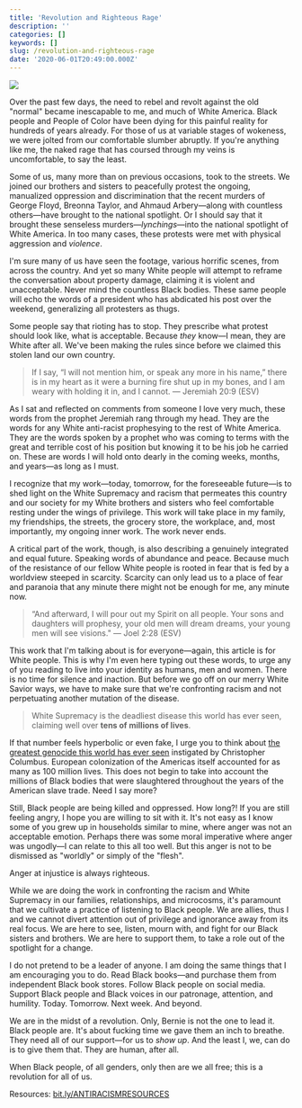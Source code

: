 ```yaml
---
title: 'Revolution and Righteous Rage'
description: ''
categories: []
keywords: []
slug: /revolution-and-righteous-rage
date: '2020-06-01T20:49:00.000Z'
---
```


![](https://images.unsplash.com/photo-1590895763408-2788fce4a5be?ixlib=rb-1.2.1&q=80&fm=jpg&crop=entropy&cs=tinysrgb&w=2000&fit=max&ixid=eyJhcHBfaWQiOjExNzczfQ)

Over the past few days, the need to rebel and revolt against the old "normal" became inescapable to me, and much of White America. Black people and People of Color have been dying for this painful reality for hundreds of years already. For those of us at variable stages of wokeness, we were jolted from our comfortable slumber abruptly. If you're anything like me, the naked rage that has coursed through my veins is uncomfortable, to say the least.

Some of us, many more than on previous occasions, took to the streets. We joined our brothers and sisters to peacefully protest the ongoing, manualized oppression and discrimination that the recent murders of George Floyd, Breonna Taylor, and Ahmaud Arbery—along with countless others—have brought to the national spotlight. Or I should say that it brought these senseless murders—*lynchings*—into the national spotlight of White America. In too many cases, these protests were met with physical aggression and *violence*.

I'm sure many of us have seen the footage, various horrific scenes, from across the country. And yet so many White people will attempt to reframe the conversation about property damage, claiming it is violent and unacceptable. Never mind the countless Black bodies. These same people will echo the words of a president who has abdicated his post over the weekend, generalizing all protesters as thugs.

Some people say that rioting has to stop. They prescribe what protest should look like, what is acceptable. Because *they* know—I mean, they are White after all. We've been making the rules since before we claimed this stolen land our own country.

> If I say, “I will not mention him,
> or speak any more in his name,”
> there is in my heart as it were a burning fire
> shut up in my bones,
> and I am weary with holding it in,
> and I cannot.
> — Jeremiah 20:9 (ESV)

As I sat and reflected on comments from someone I love very much, these words from the prophet Jeremiah rang through my head. They are the words for any White anti-racist prophesying to the rest of White America. They are the words spoken by a prophet who was coming to terms with the great and terrible cost of his position but knowing it to be his job he carried on. These are words I will hold onto dearly in the coming weeks, months, and years—as long as I must.

I recognize that my work—today, tomorrow, for the foreseeable future—is to shed light on the White Supremacy and racism that permeates this country and our society for my White brothers and sisters who feel comfortable resting under the wings of privilege. This work will take place in my family, my friendships, the streets, the grocery store, the workplace, and, most importantly, my ongoing inner work. The work never ends.

A critical part of the work, though, is also describing a genuinely integrated and equal future. Speaking words of abundance and peace. Because much of the resistance of our fellow White people is rooted in fear that is fed by a worldview steeped in scarcity. Scarcity can only lead us to a place of fear and paranoia that any minute there might not be enough for me, any minute now.

> “And afterward,
> I will pour out my Spirit on all people.
> Your sons and daughters will prophesy,
> your old men will dream dreams,
> your young men will see visions."
> — Joel 2:28 (ESV)

This work that I'm talking about is for everyone—again, this article is for White people. This is why I'm even here typing out these words, to urge any of you reading to live into your identity as humans, men and women. There is no time for silence and inaction. But before we go off on our merry White Savior ways, we have to make sure that we're confronting racism and not perpetuating another mutation of the disease.

> White Supremacy is the deadliest disease this world has ever seen, claiming well over **tens of millions of lives**.

If that number feels hyperbolic or even fake, I urge you to think about [the greatest genocide this world has ever seen](https://www.mit.edu/~thistle/v9/9.11/1columbus.html) instigated by Christopher Columbus. European colonization of the Americas itself accounted for as many as 100 million lives. This does not begin to take into account the millions of Black bodies that were slaughtered throughout the years of the American slave trade. Need I say more?

Still, Black people are being killed and oppressed. How long?! If you are still feeling angry, I hope you are willing to sit with it. It's not easy as I know some of you grew up in households similar to mine, where anger was not an acceptable emotion. Perhaps there was some moral imperative where anger was ungodly—I can relate to this all too well. But this anger is not to be dismissed as "worldly" or simply of the "flesh".

Anger at injustice is always righteous.

While we are doing the work in confronting the racism and White Supremacy in our families, relationships, and microcosms, it's paramount that we cultivate a practice of listening to Black people. We are allies, thus I and we cannot divert attention out of privilege and ignorance away from its real focus. We are here to see, listen, mourn with, and fight for our Black sisters and brothers. We are here to support them, to take a role out of the spotlight for a change.

I do not pretend to be a leader of anyone. I am doing the same things that I am encouraging you to do. Read Black books—and purchase them from independent Black book stores. Follow Black people on social media. Support Black people and Black voices in our patronage, attention, and humility. Today. Tomorrow. Next week. And beyond.

We are in the midst of a revolution. Only, Bernie is not the one to lead it. Black people are. It's about fucking time we gave them an inch to breathe. They need all of our support—for us to *show up*. And the least I, we, can do is to give them that. They are human, after all.

When Black people, of all genders, only then are we all free; this is a revolution for all of us.

Resources:
[bit.ly/ANTIRACISMRESOURCES](__GHOST_URL__/revolution-and-righteous-rage/bit.ly/ANTIRACISMRESOURCES)
